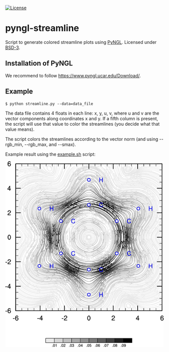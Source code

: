 [![License](https://img.shields.io/badge/license-%20BSD--3-blue.svg)](../master/LICENSE)

# pyngl-streamline

Script to generate colored streamline plots
using [PyNGL](http://www.pyngl.ucar.edu/).
Licensed under [BSD-3](../master/LICENSE).


## Installation of PyNGL

We recommend to follow https://www.pyngl.ucar.edu/Download/.


## Example

```shell
$ python streamline.py --data=data_file
```

The data file contains 4 floats in each line: x, y, u, v,
where u and v are the vector components along coordinates x and y.
If a fifth column is present, the script will use that value
to color the streamlines (you decide what that value means).

The script colors the streamlines according to the vector norm
(and using --rgb_min, --rgb_max, and --smax).

Example result using the [example.sh](../master/example.sh) script:

![alt text](https://github.com/bast/pyngl-streamline/raw/master/plot.2d.example.jpg "Ring current")
